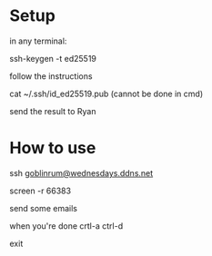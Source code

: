 # Setup
in any terminal:

ssh-keygen -t ed25519

follow the instructions

cat ~/.ssh/id_ed25519.pub (cannot be done in cmd)

send the result to Ryan

# How to use
ssh goblinrum@wednesdays.ddns.net

screen -r 66383

send some emails

when you're done crtl-a ctrl-d

exit
